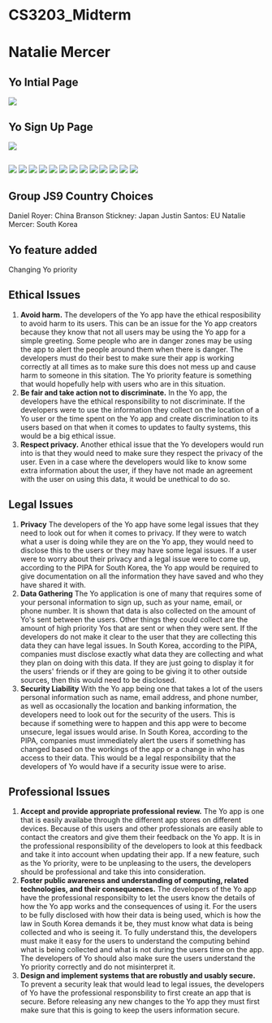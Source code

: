 # CS3203_Midterm
# Natalie Mercer

## Yo Intial Page
![](https://github.com/nemercer/CS3203_Midterm/blob/master/Screenshot%20(5).png)

## Yo Sign Up Page
![](https://github.com/nemercer/CS3203_Midterm/blob/master/Screenshot%20(6).png)

##
![](https://github.com/nemercer/CS3203_Midterm/blob/master/Screenshot%20(7).png)
![](https://github.com/nemercer/CS3203_Midterm/blob/master/Screenshot%20(8).png)
![](https://github.com/nemercer/CS3203_Midterm/blob/master/Screenshot%20(9).png)
![](https://github.com/nemercer/CS3203_Midterm/blob/master/Screenshot%20(10).png)
![](https://github.com/nemercer/CS3203_Midterm/blob/master/Screenshot%20(11).png)
![](https://github.com/nemercer/CS3203_Midterm/blob/master/Screenshot%20(12).png)
![](https://github.com/nemercer/CS3203_Midterm/blob/master/Screenshot%20(13).png)
![](https://github.com/nemercer/CS3203_Midterm/blob/master/Screenshot%20(14).png)
![](https://github.com/nemercer/CS3203_Midterm/blob/master/Screenshot%20(15).png)
![](https://github.com/nemercer/CS3203_Midterm/blob/master/Screenshot%20(16).png)
![](https://github.com/nemercer/CS3203_Midterm/blob/master/Screenshot%20(17).png)
![](https://github.com/nemercer/CS3203_Midterm/blob/master/Screenshot%20(18).png)
![](https://github.com/nemercer/CS3203_Midterm/blob/master/Screenshot%20(19).png)

## Group JS9 Country Choices
Daniel Royer: China
Branson Stickney: Japan
Justin Santos: EU
Natalie Mercer: South Korea

## Yo feature added
Changing Yo priority

## Ethical Issues
1. **Avoid harm.** The developers of the Yo app have the ethical resposibility to avoid harm to its users. This can be an issue for the 
Yo app creators because they know that not all users may be using the Yo app for a simple greeting. Some people who are in danger zones
may be using the app to alert the people around them when there is danger. The developers must do their best to make sure their app is 
working correctly at all times as to make sure this does not mess up and cause harm to someone in this sitation. The Yo priority feature
is something that would hopefully help with users who are in this situation.
2. **Be fair and take action not to discriminate.** In the Yo app, the developers have the ethical responsibility to not discriminate. 
If the developers were to use the information they collect on the location of a Yo user or the time spent on the Yo app and create 
discrimination to its users based on that when it comes to updates to faulty systems, this would be a big ethical issue.
3. **Respect privacy.** Another ethical issue that the Yo developers would run into is that they would need to make sure they respect 
the privacy of the user. Even in a case where the developers would like to know some extra information about the user, if they have not
made an agreement with the user on using this data, it would be unethical to do so.

## Legal Issues 
1. **Privacy** The developers of the Yo app have some legal issues that they need to look out for when it comes to privacy. If they were
to watch what a user is doing while they are on the Yo app, they would need to disclose this to the users or they may have some legal
issues. If a user were to worry about their privacy and a legal issue were to come up, according to the PIPA for South Korea, the Yo 
app would be required to give documentation on all the information they have saved and who they have shared it with.
2. **Data Gathering** The Yo application is one of many that requires some of your personal information to sign up, such as your name,
email, or phone number. It is shown that data is also collected on the amount of Yo's sent between the users. Other things they could 
collect are the amount of high priority Yos that are sent or when they were sent. If the developers do not make it clear to the user
that they are collecting this data they can have legal issues. In South Korea, according to the PIPA, companies must disclose exactly 
what data they are collecting and what they plan on doing with this data. If they are just going to display it for the users' friends 
or if they are going to be giving it to other outside sources, then this would need to be disclosed.
3. **Security Liability** With the Yo app being one that takes a lot of the users personal information such as name, email address, 
and phone number, as well as occasionally the location and banking information, the developers need to look out for the security of the 
users. This is because if something were to happen and this app were to become unsecure, legal issues would arise. In South Korea, 
according to the PIPA, companies must immediately alert the users if something has changed based on the workings of the app or a change 
in who has access to their data. This would be a legal responsibility that the developers of Yo would have if a security issue were to 
arise.

## Professional Issues
1. **Accept and provide appropriate professional review.** The Yo app is one that is easily availabe through the different app stores on
different devices. Because of this users and other professionals are easily able to contact the creators and give them their feedback on
the Yo app. It is in the professional responsibility of the developers to look at this feedback and take it into account when updating 
their app. If a new feature, such as the Yo priority, were to be unpleasing to the users, the developers should be professional and take
this into consideration. 
2. **Foster public awareness and understanding of computing, related technologies, and their consequences.** The developers of the Yo 
app have the professional responsibilty to let the users know the details of how the Yo app works and the consequences of using it. 
For the users to be fully disclosed with how their data is being used, which is how the law in South Korea demands it be, they must 
know what data is being collected and who is seeing it. To fully understand this, the developers must make it easy for the users to 
understand the computing behind what is being collected and what is not during the users time on the app. The developers of Yo should 
also make sure the users understand the Yo priority correctly and do not misinterpret it.
3. **Design and implement systems that are robustly and usably secure.** To prevent a security leak that would lead to legal issues, 
the developers of Yo have the professional responsbility to first create an app that is secure. Before releasing any new changes to 
the Yo app they must first make sure that this is going to keep the users information secure.
